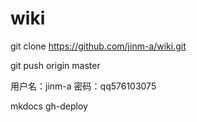 # wiki

git clone https://github.com/jinm-a/wiki.git

git push origin master

用户名：jinm-a 密码：qq576103075

mkdocs gh-deploy
